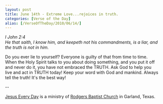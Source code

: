 ```yaml
---
layout: post
title: June 14th - Extreme Love...rejoices in truth.
categories: [Verse of the Day]
alias: [/VerseOfTheDay/2010/06/14/]
---
```


_I John 2:4  
He that saith, I know him, and keepeth not his commandments, is a
liar, and the truth is not in him._

Do you ever lie to yourself? Everyone is guilty of that from time
to time. When the Holy Spirit talks to you about doing something, and
you put it off and never do it, you have not embraced the TRUTH. Ask
God to help you live and act in TRUTH today! Keep your word with God
and mankind. Always tell the truth! It's the best way!

 --

<a href=http://jesuseveryday.net>Jesus Every Day</a> is a ministry of <a href=http://rodgersbaptist.net>Rodgers Baptist Church</a> in Garland, Texas.
